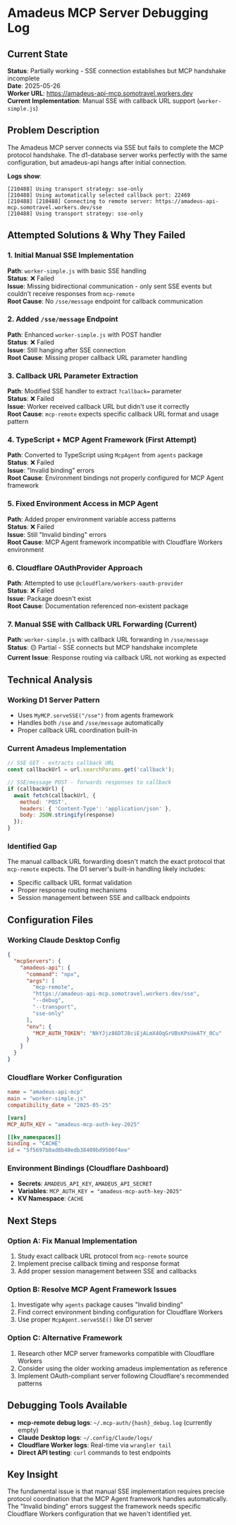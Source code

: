 # Amadeus MCP Server Debugging Log

## Current State
**Status**: Partially working - SSE connection establishes but MCP handshake incomplete  
**Date**: 2025-05-26  
**Worker URL**: https://amadeus-api-mcp.somotravel.workers.dev  
**Current Implementation**: Manual SSE with callback URL support (`worker-simple.js`)

## Problem Description
The Amadeus MCP server connects via SSE but fails to complete the MCP protocol handshake. The d1-database server works perfectly with the same configuration, but amadeus-api hangs after initial connection.

**Logs show**:
```
[210488] Using transport strategy: sse-only
[210488] Using automatically selected callback port: 22469
[210488] [210488] Connecting to remote server: https://amadeus-api-mcp.somotravel.workers.dev/sse
[210488] Using transport strategy: sse-only
```

## Attempted Solutions & Why They Failed

### 1. Initial Manual SSE Implementation
**Path**: `worker-simple.js` with basic SSE handling  
**Status**: ❌ Failed  
**Issue**: Missing bidirectional communication - only sent SSE events but couldn't receive responses from `mcp-remote`  
**Root Cause**: No `/sse/message` endpoint for callback communication

### 2. Added `/sse/message` Endpoint  
**Path**: Enhanced `worker-simple.js` with POST handler  
**Status**: ❌ Failed  
**Issue**: Still hanging after SSE connection  
**Root Cause**: Missing proper callback URL parameter handling

### 3. Callback URL Parameter Extraction
**Path**: Modified SSE handler to extract `?callback=` parameter  
**Status**: ❌ Failed  
**Issue**: Worker received callback URL but didn't use it correctly  
**Root Cause**: `mcp-remote` expects specific callback URL format and usage pattern

### 4. TypeScript + MCP Agent Framework (First Attempt)
**Path**: Converted to TypeScript using `McpAgent` from `agents` package  
**Status**: ❌ Failed  
**Issue**: "Invalid binding" errors  
**Root Cause**: Environment bindings not properly configured for MCP Agent framework

### 5. Fixed Environment Access in MCP Agent
**Path**: Added proper environment variable access patterns  
**Status**: ❌ Failed  
**Issue**: Still "Invalid binding" errors  
**Root Cause**: MCP Agent framework incompatible with Cloudflare Workers environment

### 6. Cloudflare OAuthProvider Approach
**Path**: Attempted to use `@cloudflare/workers-oauth-provider`  
**Status**: ❌ Failed  
**Issue**: Package doesn't exist  
**Root Cause**: Documentation referenced non-existent package

### 7. Manual SSE with Callback URL Forwarding (Current)
**Path**: `worker-simple.js` with callback URL forwarding in `/sse/message`  
**Status**: 🟡 Partial - SSE connects but MCP handshake incomplete  
**Current Issue**: Response routing via callback URL not working as expected

## Technical Analysis

### Working D1 Server Pattern
- Uses `MyMCP.serveSSE("/sse")` from agents framework
- Handles both `/sse` and `/sse/message` automatically
- Proper callback URL coordination built-in

### Current Amadeus Implementation
```javascript
// SSE GET - extracts callback URL
const callbackUrl = url.searchParams.get('callback');

// SSE/message POST - forwards responses to callback
if (callbackUrl) {
  await fetch(callbackUrl, {
    method: 'POST',
    headers: { 'Content-Type': 'application/json' },
    body: JSON.stringify(response)
  });
}
```

### Identified Gap
The manual callback URL forwarding doesn't match the exact protocol that `mcp-remote` expects. The D1 server's built-in handling likely includes:
- Specific callback URL format validation
- Proper response routing mechanisms
- Session management between SSE and callback endpoints

## Configuration Files

### Working Claude Desktop Config
```json
{
  "mcpServers": {
    "amadeus-api": {
      "command": "npx",
      "args": [
        "mcp-remote",
        "https://amadeus-api-mcp.somotravel.workers.dev/sse",
        "--debug",
        "--transport",
        "sse-only"
      ],
      "env": {
        "MCP_AUTH_TOKEN": "NkYJjz86DTJ8ciEjALmX4OqGrUBsKPsUeATY_0Cu"
      }
    }
  }
}
```

### Cloudflare Worker Configuration
```toml
name = "amadeus-api-mcp"
main = "worker-simple.js"
compatibility_date = "2025-05-25"

[vars]
MCP_AUTH_KEY = "amadeus-mcp-auth-key-2025"

[[kv_namespaces]]
binding = "CACHE"
id = "5f5697b8ad8b40edb38409bd9500f4ee"
```

### Environment Bindings (Cloudflare Dashboard)
- **Secrets**: `AMADEUS_API_KEY`, `AMADEUS_API_SECRET` 
- **Variables**: `MCP_AUTH_KEY = "amadeus-mcp-auth-key-2025"`
- **KV Namespace**: `CACHE`

## Next Steps

### Option A: Fix Manual Implementation
1. Study exact callback URL protocol from `mcp-remote` source
2. Implement precise callback timing and response format
3. Add proper session management between SSE and callbacks

### Option B: Resolve MCP Agent Framework Issues  
1. Investigate why `agents` package causes "Invalid binding" 
2. Find correct environment binding configuration for Cloudflare Workers
3. Use proper `McpAgent.serveSSE()` like D1 server

### Option C: Alternative Framework
1. Research other MCP server frameworks compatible with Cloudflare Workers
2. Consider using the older working amadeus implementation as reference
3. Implement OAuth-compliant server following Cloudflare's recommended patterns

## Debugging Tools Available
- **mcp-remote debug logs**: `~/.mcp-auth/{hash}_debug.log` (currently empty)
- **Claude Desktop logs**: `~/.config/Claude/logs/`
- **Cloudflare Worker logs**: Real-time via `wrangler tail`
- **Direct API testing**: `curl` commands to test endpoints

## Key Insight
The fundamental issue is that manual SSE implementation requires precise protocol coordination that the MCP Agent framework handles automatically. The "Invalid binding" errors suggest the framework needs specific Cloudflare Workers configuration that we haven't identified yet.